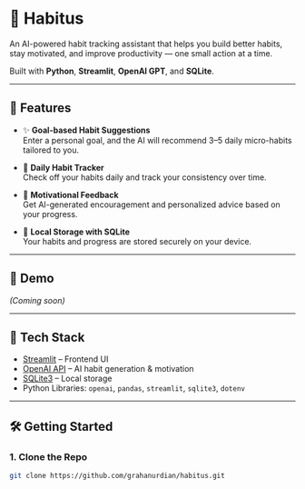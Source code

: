 # 🧠 Habitus

An AI-powered habit tracking assistant that helps you build better habits, stay motivated, and improve productivity — one small action at a time.

Built with **Python**, **Streamlit**, **OpenAI GPT**, and **SQLite**.

---

## 🚀 Features

- ✨ **Goal-based Habit Suggestions**  
  Enter a personal goal, and the AI will recommend 3–5 daily micro-habits tailored to you.

- 📆 **Daily Habit Tracker**  
  Check off your habits daily and track your consistency over time.

- 💬 **Motivational Feedback**  
  Get AI-generated encouragement and personalized advice based on your progress.

- 💾 **Local Storage with SQLite**  
  Your habits and progress are stored securely on your device.

---

## 📸 Demo

*(Coming soon)*

---

## 🔧 Tech Stack

- [Streamlit](https://streamlit.io/) – Frontend UI
- [OpenAI API](https://platform.openai.com/) – AI habit generation & motivation
- [SQLite3](https://www.sqlite.org/index.html) – Local storage
- Python Libraries: `openai`, `pandas`, `streamlit`, `sqlite3`, `dotenv`

---

## 🛠️ Getting Started

### 1. Clone the Repo

```bash
git clone https://github.com/grahanurdian/habitus.git